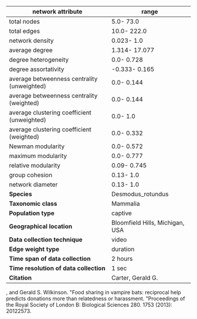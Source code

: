 network attribute|range
---|---
total nodes|5.0- 73.0
total edges|10.0- 222.0
network density|0.023- 1.0
average degree|1.314- 17.077
degree heterogeneity|0.0- 0.728
degree assortativity|-0.333- 0.165
average betweenness centrality (unweighted)|0.0- 0.144
average betweenness centrality (weighted)|0.0- 0.144
average clustering coefficient (unweighted)|0.0- 1.0
average clustering coefficient (weighted)|0.0- 0.332
Newman modularity|0.0- 0.572
maximum modularity|0.0- 0.777
relative modularity|0.09- 0.745
group cohesion|0.13- 1.0
network diameter|0.13- 1.0
**Species**| Desmodus_rotundus
**Taxonomic class**| Mammalia
**Population type**| captive
**Geographical location**| Bloomfield Hills, Michigan, USA
**Data collection technique**| video
**Edge weight type**| duration
**Time span of data collection**| 2 hours
**Time resolution of data collection**| 1 sec
**Citation**| Carter, Gerald G.
, and Gerald S.
 Wilkinson.
 "Food sharing in vampire bats: reciprocal help predicts donations more than relatedness or harassment.
"Proceedings of the Royal Society of London B: Biological Sciences 280.
1753 (2013): 20122573.
